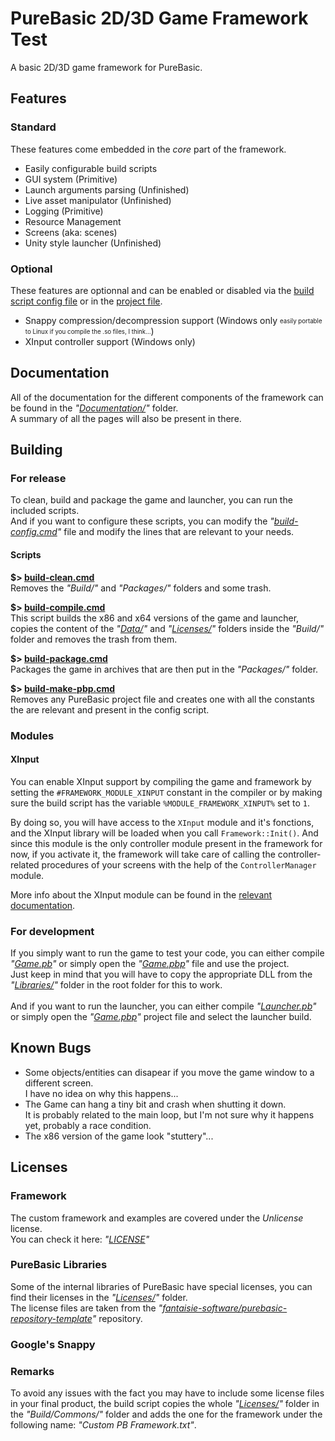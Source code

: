 # PureBasic 2D/3D Game Framework Test
A basic 2D/3D game framework for PureBasic.

## Features
### Standard
These features come embedded in the *core* part of the framework.

* Easily configurable build scripts
* GUI system (Primitive)
* Launch arguments parsing (Unfinished)
* Live asset manipulator (Unfinished)
* Logging (Primitive)
* Resource Management
* Screens (aka: scenes)
* Unity style launcher (Unfinished)

### Optional
These features are optionnal and can be enabled or disabled via the [build script config file](build-config.cmd) or in the [project file](Game.pbp).

* Snappy compression/decompression support (Windows only <sub><sup>easily portable to Linux if you compile the .so files, I think...</sup></sub>)
* XInput controller support (Windows only)

## Documentation
All of the documentation for the different components of the framework can be found in the *"[Documentation/](Documentation/)"* folder.<br>
A summary of all the pages will also be present in there.

## Building

### For release
To clean, build and package the game and launcher, you can run the included scripts.<br>
And if you want to configure these scripts, you can modify the *"[build-config.cmd](build-config.cmd)"* file and modify the lines that are relevant to your needs.

#### Scripts

<b>$> [build-clean.cmd](build-clean.cmd)</b><br>
Removes the *"Build/"* and *"Packages/"* folders and some trash.

<b>$> [build-compile.cmd](build-compile.cmd)</b><br>
This script builds the x86 and x64 versions of the game and launcher, copies the content of the *"[Data/](Data/)"* and *"[Licenses/](Licenses/)"* folders inside the *"Build/"* folder and removes the trash from them.

<b>$> [build-package.cmd](build-package.cmd)</b><br>
Packages the game in archives that are then put in the *"Packages/"* folder.

<b>$> [build-make-pbp.cmd](build-make-pbp.cmd)</b><br>
Removes any PureBasic project file and creates one with all the constants the are relevant and present in the config script.

### Modules

#### XInput
You can enable XInput support by compiling the game and framework by setting the `#FRAMEWORK_MODULE_XINPUT` constant in the compiler or by making sure the build script has the variable `%MODULE_FRAMEWORK_XINPUT%` set to `1`.

By doing so, you will have access to the `XInput` module and it's fonctions, and the XInput library will be loaded when you call `Framework::Init()`.
And since this module is the only controller module present in the framework for now, if you activate it, the framework will take care of calling the controller-related procedures of your screens with the help of the `ControllerManager` module.

More info about the XInput module can be found in the [relevant documentation](Documentation/XInput.md).

### For development
If you simply want to run the game to test your code, you can either compile *"[Game.pb](Game.pb)"* or simply open the *"[Game.pbp](Game.pbp)"* file and use the project.<br>
Just keep in mind that you will have to copy the appropriate DLL from the *"[Libraries/](Libraries/)"* folder in the root folder for this to work.<br><br>
And if you want to run the launcher, you can either compile *"[Launcher.pb](Launcher.pb)"* or simply open the *"[Game.pbp](Game.pbp)"* project file and select the launcher build.

## Known Bugs
* Some objects/entities can disapear if you move the game window to a different screen.<br>
I have no idea on why this happens...
* The Game can hang a tiny bit and crash when shutting it down.<br>
It is probably related to the main loop, but I'm not sure why it happens yet, probably a race condition.
* The x86 version of the game look "stuttery"...

## Licenses

### Framework
The custom framework and examples are covered under the *Unlicense* license.<br>
You can check it here: *"[LICENSE](LICENSE)"*

### PureBasic Libraries
Some of the internal libraries of PureBasic have special licenses, you can find their licenses in the *"[Licenses/](Licenses/)"* folder.<br>
The license files are taken from the *"[fantaisie-software/purebasic-repository-template](https://github.com/fantaisie-software/purebasic-repository-template)"* repository.

### Google's Snappy


### Remarks
To avoid any issues with the fact you may have to include some license files in your final product, the build script copies the whole *"[Licenses/](Licenses/)"* folder in the *"Build/Commons/"* folder and adds the one for the framework under the following name: *"Custom PB Framework.txt"*.
